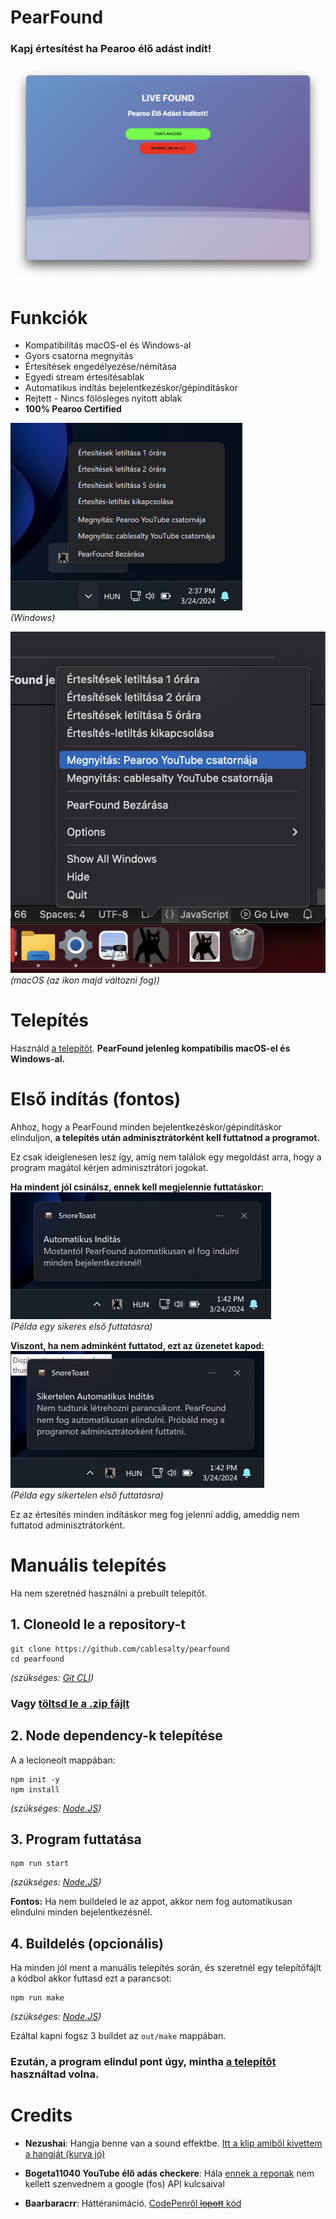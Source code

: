 # PearFound
### Kapj értesítést ha Pearoo élő adást indít!
![Értesítés](livefound-notif.png)

# Funkciók
- Kompatibilítás macOS-el és Windows-al
- Gyors csatorna megnyitás
- Értesítések engedélyezése/némítása
- Egyedi stream értesítésablak
- Automatikus indítás bejelentkezéskor/gépindításkor
- Rejtett - Nincs fölösleges nyitott ablak
- **100% Pearoo Certified**

![Tray Icon](trayicon-example.png)  
*(Windows)*

![Tray Icon](dockicon-example.png)  
*(macOS (az ikon majd változni fog))*

# Telepítés
Használd [a telepítőt](https://github.com/cablesalty/PearFound/releases/). **PearFound jelenleg kompatibilis macOS-el és Windows-al.**

# Első indítás (fontos)
Ahhoz, hogy a PearFound minden bejelentkezéskor/gépindításkor elinduljon, **a telepítés után adminisztrátorként kell futtatnod a programot.**

Ez csak ideiglenesen lesz így, amíg nem találok egy megoldást arra, hogy a program magátol kérjen adminisztrátori jogokat.

**Ha mindent jól csinálsz, ennek kell megjelennie futtatáskor:**
![Sikeres Automatikus Indítás](autorun-ok.png)  
*(Példa egy sikeres első futtatásra)*

**Viszont, ha nem adminként futtatod, ezt az üzenetet kapod:**
![Sikertelen Automatikus Indítás](autorun-fail.png)  
*(Példa egy sikertelen első futtatásra)*

Ez az értesítés minden indításkor meg fog jelenni addig, ameddig nem futtatod adminisztrátorként.

# Manuális telepítés
Ha nem szeretnéd használni a prebuilt telepítőt.
## 1. Cloneold le a repository-t
```
git clone https://github.com/cablesalty/pearfound
cd pearfound
```
*(szükséges: [Git CLI](https://git-scm.com/downloads))*
### Vagy [töltsd le a .zip fájlt](https://github.com/cablesalty/PearFound/archive/refs/heads/main.zip)
## 2. Node dependency-k telepítése
A a lecloneolt mappában:
```
npm init -y
npm install
```
*(szükséges: [Node.JS](https://nodejs.org/))*
## 3. Program futtatása
```
npm run start
```
*(szükséges: [Node.JS](https://nodejs.org/))*

**Fontos:** Ha nem buildeled le az appot, akkor nem fog automatikusan elindulni minden bejelentkezésnél.

## 4. Buildelés (opcionális)
Ha minden jól ment a manuális telepítés során, és szeretnél egy telepítőfájlt a kódbol akkor futtasd ezt a parancsot:
```
npm run make
```
*(szükséges: [Node.JS](https://nodejs.org/))*

Ezáltal kapni fogsz 3 buildet az `out/make` mappában.

### Ezután, a program elindul pont úgy, mintha [a telepítőt](https://github.com/cablesalty/PearFound/releases/) használtad volna.


# Credits
- **Nezushai**: Hangja benne van a sound effektbe. [Itt a klip amiből kivettem a hangját (kurva jó)](https://www.youtube.com/clip/Ugkxrou0SH8AUwXfXp1OoA6gBjn0KwGQLiRI)

- **Bogeta11040 YouTube élő adás checkere**: Hála [ennek a reponak](https://github.com/bogeta11040/if-youtube-channel-live) nem kellett szenvednem a google (fos) API kulcsaival

- **Baarbaracrr**: Háttéranimáció. [CodePenről ~~lopott~~ kód](https://codepen.io/baarbaracrr/pen/KKovmGb)

